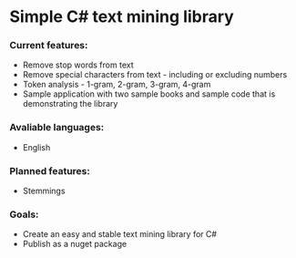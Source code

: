 # Simple C# text mining library

### Current features:
* Remove stop words from text
* Remove special characters from text - including or excluding numbers
* Token analysis - 1-gram, 2-gram, 3-gram, 4-gram
* Sample application with two sample books and sample code that is demonstrating the library  

### Avaliable languages:
* English

### Planned features:
* Stemmings

### Goals:
* Create an easy and stable text mining library for C#
* Publish as a nuget package
